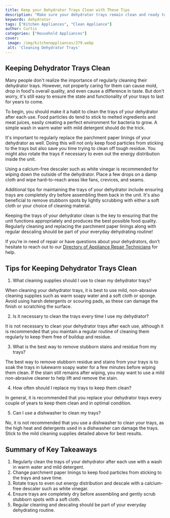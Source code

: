 ```yaml
---
title: Keep your Dehydrator Trays Clean with These Tips
description: "Make sure your dehydrator trays remain clean and ready to use with these easy tips Learn the safest and most efficient cleaning methods to keep your dehydration projects running smoothly"
keywords: dehydrator
tags: ["Kitchen Appliances", "Clean Appliance"]
author: Curtis
categories: ["Household Appliances"]
cover: 
 image: /img/kitchenappliances/279.webp
 alt: 'Cleaning Dehydrator Trays'
---
```

## Keeping Dehydrator Trays Clean

Many people don't realize the importance of regularly cleaning their dehydrator trays. However, not properly caring for them can cause mold, drop in food's overall quality, and even cause a difference in taste. But don't worry, it's still easy to ensure the state and functionality of your trays to last for years to come.

To begin, you should make it a habit to clean the trays of your dehydrator after each use. Food particles do tend to stick to melted ingredients and meat juices, easily creating a perfect environment for bacteria to grow. A simple wash in warm water with mild detergent should do the trick.

It's important to regularly replace the parchment paper linings of your dehydrator as well. Doing this will not only keep food particles from sticking to the trays but also save you time trying to clean off tough residue. You might also rotate the trays if necessary to even out the energy distribution inside the unit.

Using a calcium-free descaler such as white vinegar is recommended for wiping down the outside of the dehydrator. Place a few drops on a damp cloth and wipe hard-to-reach areas like fans, crevices, and seams.

Additional tips for maintaining the trays of your dehydrator include ensuring trays are completely dry before assembling them back in the unit. It's also beneficial to remove stubborn spots by lightly scrubbing with either a soft cloth or your choice of cleaning material.

Keeping the trays of your dehydrator clean is the key to ensuring that the unit functions appropriately and produces the best possible food quality. Regularly cleaning and replacing the parchment paper linings along with regular descaling should be part of your everyday dehydrating routine!

If you’re in need of repair or have questions about your dehydrators, don’t hesitate to reach out to our [Directory of Appliance Repair Technicians](./pages/appliance-repair-technicians) for help.

## Tips for Keeping Dehydrator Trays Clean

1. What cleaning supplies should I use to clean my dehydrator trays?

When cleaning your dehydrator trays, it is best to use mild, non-abrasive cleaning supplies such as warm soapy water and a soft cloth or sponge. Avoid using harsh detergents or scouring pads, as these can damage the finish or scratching the surface.

2. Is it necessary to clean the trays every time I use my dehydrator?

It is not necessary to clean your dehydrator trays after each use, although it is recommended that you maintain a regular routine of cleaning them regularly to keep them free of buildup and residue.

3. What is the best way to remove stubborn stains and residue from my trays?

The best way to remove stubborn residue and stains from your trays is to soak the trays in lukewarm soapy water for a few minutes before wiping them clean. If the stain still remains after wiping, you may want to use a mild non-abrasive cleaner to help lift and remove the stain.

4. How often should I replace my trays to keep them clean?

In general, it is recommended that you replace your dehydrator trays every couple of years to keep them clean and in optimal condition.

5. Can I use a dishwasher to clean my trays?

No, it is not recommended that you use a dishwasher to clean your trays, as the high heat and detergents used in a dishwasher can damage the trays. Stick to the mild cleaning supplies detailed above for best results.

## Summary of Key Takeaways

1. Regularly clean the trays of your dehydrator after each use with a wash in warm water and mild detergent.
2. Change parchment paper linings to keep food particles from sticking to the trays and save time.
3. Rotate trays to even out energy distribution and descale with a calcium-free descaler such as white vinegar.
4. Ensure trays are completely dry before assembling and gently scrub stubborn spots with a soft cloth.
5. Regular cleaning and descaling should be part of your everyday dehydrating routine.

